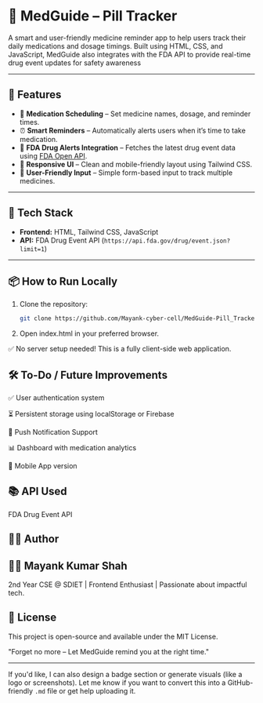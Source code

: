 # 💊 MedGuide – Pill Tracker

A smart and user-friendly medicine reminder app to help users track their daily medications and dosage timings. Built using HTML, CSS, and JavaScript, MedGuide also integrates with the FDA API to provide real-time drug event updates for safety awareness

---

## 🚀 Features

- 📅 **Medication Scheduling** – Set medicine names, dosage, and reminder times.
- ⏰ **Smart Reminders** – Automatically alerts users when it’s time to take medication.
- 📡 **FDA Drug Alerts Integration** – Fetches the latest drug event data using [FDA Open API](https://api.fda.gov/).
- 📱 **Responsive UI** – Clean and mobile-friendly layout using Tailwind CSS.
- 📝 **User-Friendly Input** – Simple form-based input to track multiple medicines.

---

## 🧪 Tech Stack

- **Frontend:** HTML, Tailwind CSS, JavaScript
- **API:** FDA Drug Event API (`https://api.fda.gov/drug/event.json?limit=1`)

---

## 📦 How to Run Locally

1. Clone the repository:
   ```bash
   git clone https://github.com/Mayank-cyber-cell/MedGuide-Pill_Tracker.git

2. Open index.html in your preferred browser.

✅ No server setup needed! This is a fully client-side web application.

## 🛠️ To-Do / Future Improvements
✅ User authentication system

⏳ Persistent storage using localStorage or Firebase

🔔 Push Notification Support

📊 Dashboard with medication analytics

📱 Mobile App version

## 📚 API Used
FDA Drug Event API

## 🙋‍♂️ Author
## 👨‍💻 Mayank Kumar Shah
2nd Year CSE @ SDIET | Frontend Enthusiast | Passionate about impactful tech.

## 📄 License
This project is open-source and available under the MIT License.

"Forget no more – Let MedGuide remind you at the right time."

---

If you'd like, I can also design a badge section or generate visuals (like a logo or screenshots). Let me know if you want to convert this into a GitHub-friendly `.md` file or get help uploading it.
